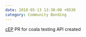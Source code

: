```yaml
---
date: 2018-05-13 13:30:00 +0530
category: Community Bonding
---
```


[cEP](https://github.com/coala/cEPs/pull/149) PR for coala testing API created